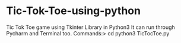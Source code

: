 # Tic-Tok-Toe-using-python
Tic Tok Toe game using Tkinter Library in Python3
It can run through Pycharm and Terminal too.
Commands:>
cd <Path of Tic-Tok-Toe.py>
python3 TicTocToe.py
